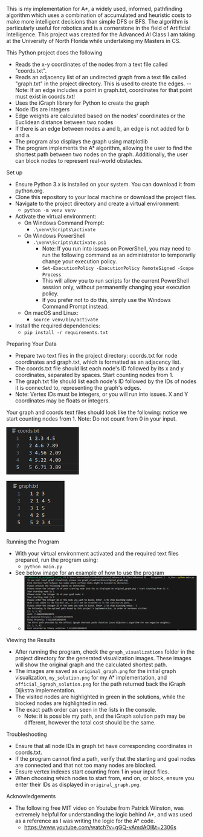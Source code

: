 This is my implementation for A*, a widely used, informed, pathfinding algorithm which uses a combination of accumulated and heuristic costs to make more intelligent decisions than simple DFS or BFS. The algorithm is particularly useful for robotics and is a cornerstone in the field of Artificial Intelligence. This project was created for the Advanced AI Class I am taking at the University of North Florida while undertaking my Masters in CS.

This Python project does the following
  - Reads the x-y coordinates of the nodes from a text file called "coords.txt".
  - Reads an adjacency list of an undirected graph from a text file called "graph.txt" in the project directory. This is used to create the edges.
    -- Note: If an edge includes a point in graph.txt, coordinates for that point must exist in coords.txt!
  - Uses the iGraph library for Python to create the graph
  - Node IDs are integers
  - Edge weights are calculated based on the nodes' coordinates or the Euclidean distance between two nodes
  - If there is an edge between nodes a and b, an edge is not added for b and a.
  - The program also displays the graph using matplotlib
  - The program implements the A* algorithm, allowing the user to find the shortest path between two nodes on the graph. Additionally, the user can block nodes to represent real-world obstacles.

Set up
  - Ensure Python 3.x is installed on your system. You can download it from python.org.
  - Clone this repository to your local machine or download the project files.
  - Navigate to the project directory and create a virtual environment:
    - `python -m venv venv`
  - Activate the virtual environment:
    - On Windows Command Prompt:
      - `.\venv\Scripts\activate`
    - On Windows PowerShell
      - `.\venv\Scripts\Activate.ps1`
        - Note: If you run into issues on PowerShell, you may need to run the following command as an administrator to temporarily change your execution policy.
        - `Set-ExecutionPolicy -ExecutionPolicy RemoteSigned -Scope Process`
        - This will allow you to run scripts for the current PowerShell session only, without permanently changing your execution policy.
        - If you prefer not to do this, simply use the Windows Command Prompt instead.
    - On macOS and Linux:
      - `source venv/bin/activate`
  - Install the required dependencies:
      - `pip install -r requirements.txt`

Preparing Your Data
- Prepare two text files in the project directory: coords.txt for node coordinates and graph.txt, which is formatted as an adjacency list.
- The coords.txt file should list each node's ID followed by its x and y coordinates, separated by spaces. Start counting nodes from 1.
- The graph.txt file should list each node's ID followed by the IDs of nodes it is connected to, representing the graph's edges.
- Note: Vertex IDs must be integers, or you will run into issues. X and Y coordinates may be floats or integers.

Your graph and coords text files should look like the following: notice we start counting nodes from 1. Note: Do not count from 0 in your input.
  
![Coordinate File Example](coords_file_example.png "Coords File Example")
  
![Graph File Example](graph_file_example.png "Graph File Example")

Running the Program
- With your virtual environment activated and the required text files prepared, run the program using:
  - `python main.py`
- See below image for an example of how to use the program
  - ![Advanced AI - Running Example](Advanced_AI_Running_Example.png "Advanced AI - Running Example")

Viewing the Results
- After running the program, check the `graph_visualizations` folder in the project directory for the generated visualization images. These images will show the original graph and the calculated shortest path.
- The images are saved as `original_graph.png` for the initial graph visualization, `my_solution.png` for my A* implementation, and `official_igraph_solution.png` for the path returned back the iGraph Dijkstra implementation. 
- The visited nodes are highlighted in green in the solutions, while the blocked nodes are highlighted in red.
- The exact path order can seen in the lists in the console. 
  - Note: it is possible my path, and the iGraph solution path may be different, however the total cost should be the same.

Troubleshooting
- Ensure that all node IDs in graph.txt have corresponding coordinates in coords.txt.
- If the program cannot find a path, verify that the starting and goal nodes are connected and that not too many nodes are blocked.
- Ensure vertex indexes start counting from 1 in your input files.
- When choosing which nodes to start from, end on, or block, ensure you enter their IDs as displayed in `original_graph.png`.

Acknowledgements 
- The following free MIT video on Youtube from Patrick Winston, was extremely helpful for understanding the logic behind A*, and was used as a reference as I was writing the logic for the A* code.
  - https://www.youtube.com/watch?v=gGQ-vAmdAOI&t=2306s